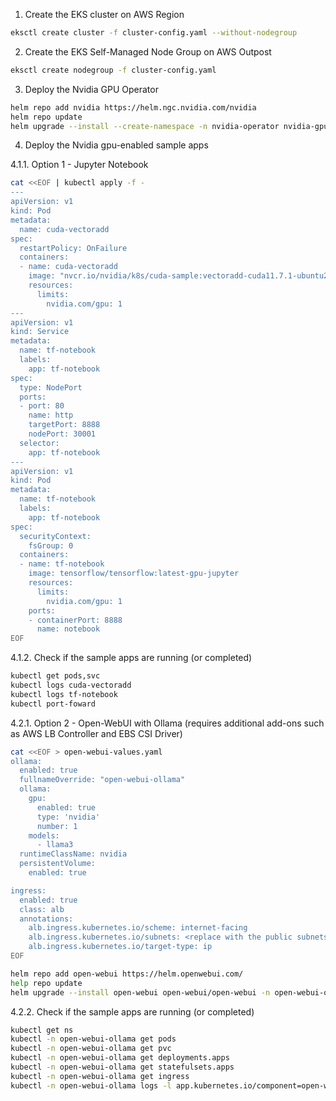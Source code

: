 1. Create the EKS cluster on AWS Region

```bash
eksctl create cluster -f cluster-config.yaml --without-nodegroup
```

2. Create the EKS Self-Managed Node Group on AWS Outpost

```bash
eksctl create nodegroup -f cluster-config.yaml
```

3. Deploy the Nvidia GPU Operator

```bash
helm repo add nvidia https://helm.ngc.nvidia.com/nvidia
helm repo update
helm upgrade --install --create-namespace -n nvidia-operator nvidia-gpu-operator nvidia/gpu-operator
```

4. Deploy the Nvidia gpu-enabled sample apps

4.1.1. Option 1 - Jupyter Notebook

```bash
cat <<EOF | kubectl apply -f -
---
apiVersion: v1
kind: Pod
metadata:
  name: cuda-vectoradd
spec:
  restartPolicy: OnFailure
  containers:
  - name: cuda-vectoradd
    image: "nvcr.io/nvidia/k8s/cuda-sample:vectoradd-cuda11.7.1-ubuntu20.04"
    resources:
      limits:
        nvidia.com/gpu: 1
---
apiVersion: v1
kind: Service
metadata:
  name: tf-notebook
  labels:
    app: tf-notebook
spec:
  type: NodePort
  ports:
  - port: 80
    name: http
    targetPort: 8888
    nodePort: 30001
  selector:
    app: tf-notebook
---
apiVersion: v1
kind: Pod
metadata:
  name: tf-notebook
  labels:
    app: tf-notebook
spec:
  securityContext:
    fsGroup: 0
  containers:
  - name: tf-notebook
    image: tensorflow/tensorflow:latest-gpu-jupyter
    resources:
      limits:
        nvidia.com/gpu: 1
    ports:
    - containerPort: 8888
      name: notebook
EOF
```

4.1.2. Check if the sample apps are running (or completed)

```bash
kubectl get pods,svc
kubectl logs cuda-vectoradd
kubectl logs tf-notebook
kubectl port-foward 
```

4.2.1.  Option 2 - Open-WebUI with Ollama (requires additional add-ons such as AWS LB Controller and EBS CSI Driver)

```bash
cat <<EOF > open-webui-values.yaml
ollama:
  enabled: true
  fullnameOverride: "open-webui-ollama"
  ollama:
    gpu:
      enabled: true
      type: 'nvidia'
      number: 1
    models:
      - llama3
  runtimeClassName: nvidia
  persistentVolume:
    enabled: true

ingress:
  enabled: true
  class: alb
  annotations:
    alb.ingress.kubernetes.io/scheme: internet-facing
    alb.ingress.kubernetes.io/subnets: <replace with the public subnets associated with outpost>
    alb.ingress.kubernetes.io/target-type: ip
EOF

helm repo add open-webui https://helm.openwebui.com/
help repo update
helm upgrade --install open-webui open-webui/open-webui -n open-webui-ollama --create-namespace --values open-webui-values.yaml
```

4.2.2. Check if the sample apps are running (or completed)

```bash
kubectl get ns
kubectl -n open-webui-ollama get pods 
kubectl -n open-webui-ollama get pvc
kubectl -n open-webui-ollama get deployments.apps 
kubectl -n open-webui-ollama get statefulsets.apps 
kubectl -n open-webui-ollama get ingress
kubectl -n open-webui-ollama logs -l app.kubernetes.io/component=open-webui-ollama --tail=-1
```
